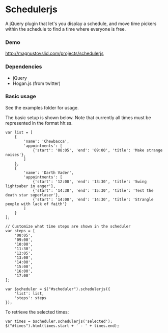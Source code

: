 # Schedulerjs

A jQuery plugin that let's you display a schedule,
and move time pickers within the schedule to find a time where everyone is free.

### Demo
http://magnustovslid.com/projects/schedulerjs

### Dependencies
* jQuery
* Hogan.js (from twitter)

### Basic usage
See the examples folder for usage.

The basic setup is shown below. Note that currently all times must be represented in the format hh:ss.

````
var list = [
    {
        'name': 'Chewbacca',
        'appointments': [
            {'start': '08:05', 'end': '09:00', 'title': 'Make strange noises'},
        ]
    },
    {
        'name': 'Darth Vader',
        'appointments': [
            {'start': '12:00', 'end': '13:30', 'title': 'Swing lightsaber in anger'},
            {'start': '14:30', 'end': '15:30', 'title': 'Test the death star superlaser'},
            {'start': '14:00', 'end': '14:30', 'title': 'Strangle people with lack of faith'}
        ]
    }
];

// Customize what time steps are shown in the scheduler
var steps = [
    '08:05',
    '09:00',
    '10:00',
    '11:30',
    '12:05',
    '13:00',
    '14:00',
    '15:00',
    '16:00',
    '17:00'
];

var $scheduler = $("#scheduler").schedulerjs({
    'list': list,
    'steps': steps
});
````

To retrieve the selected times:

````
var times = $scheduler.schedulerjs('selected');
$("#times").html(times.start + ' - ' + times.end);
````
